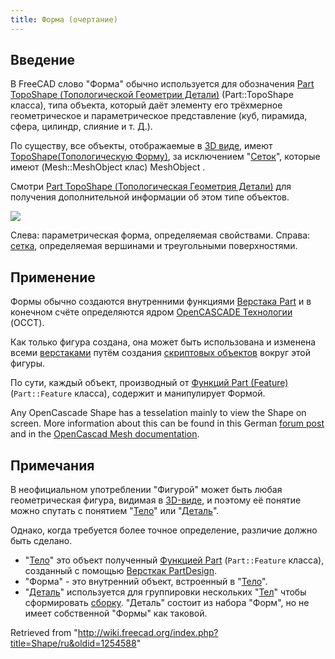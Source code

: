 ```yaml
---
title: Форма (очертание)
---
```

## Введение

В FreeCAD слово "Форма" обычно используется для обозначения [Part TopoShape (Топологической Геометрии Детали)](/Part_TopoShape/ru "Part TopoShape/ru") (Part::TopoShape класса), типа объекта, который даёт элементу его трёхмерное геометрическое и параметрическое представление (куб, пирамида, сфера, цилиндр, слияние и т. Д.).

По существу, все объекты, отображаемые в [3D виде](/3D_view/ru "3D view/ru"), имеют [TopoShape(Топологическую Форму)](/Part_TopoShape/ru "Part TopoShape/ru"), за исключением "[Сеток](/Mesh/ru "Mesh/ru")", которые имеют (Mesh::MeshObject клас) MeshObject .

Смотри [Part TopoShape (Топологическая Геометрия Детали)](/Part_TopoShape/ru "Part TopoShape/ru") для получения дополнительной информации об этом типе объектов.

![](/images/Shape_and_mesh.svg)

Слева: параметрическая форма, определяемая свойствами. Справа: [сетка](/Mesh/ru "Mesh/ru"), определяемая вершинами и треугольными поверхностями.

## Применение

Формы обычно создаются внутренними функциями [Верстака Part](/Part_Workbench/ru "Part Workbench/ru") и в конечном счёте определяются ядром [OpenCASCADE Технологии](/OpenCASCADE/ru "OpenCASCADE/ru") (OCCT).

Как только фигура создана, она может быть использована и изменена всеми [верстаками](/Workbenches/ru "Workbenches/ru") путём создания [скриптовых объектов](/Scripted_objects/ru "Scripted objects/ru") вокруг этой фигуры.

По сути, каждый объект, производный от [Функций Part (Feature)](/Part_Feature/ru "Part Feature/ru") (`Part::Feature` класса), содержит и манипулирует Формой.

Any OpenCascade Shape has a tesselation mainly to view the Shape on screen. More information about this can be found in this German [forum post](https://forum.freecad.org/viewtopic.php?t=77521&start=10#p674947) and in the [OpenCascad Mesh documentation](https://dev.opencascade.org/doc/overview/html/occt_user_guides__mesh.html).

## Примечания

В неофициальном употреблении "Фигурой" может быть любая геометрическая фигура, видимая в [3D-виде](/3D_view/ru "3D view/ru"), и поэтому её понятие можно спутать с понятием "[Тело](/Body/ru "Body/ru")" или "[Деталь](/Part/ru "Part/ru")".

Однако, когда требуется более точное определение, различие должно быть сделано.

* "[Тело](/Body/ru "Body/ru")" это объект полученный [Функцией Part](/Part_Feature/ru "Part Feature/ru") (`Part::Feature` класса), созданный с помощью [Версткак PartDesign](/PartDesign_Workbench/ru "PartDesign Workbench/ru").
* "Форма" - это внутренний объект, встроенный в "[Тело](/Body/ru "Body/ru")".
* "[Деталь](/Part/ru "Part/ru")" используется для группировки нескольких "[Тел](/Body/ru "Body/ru")" чтобы сформировать [сборку](/Assembly/ru "Assembly/ru"). "Деталь" состоит из набора "Форм", но не имеет собственной "Формы" как таковой.

Retrieved from "<http://wiki.freecad.org/index.php?title=Shape/ru&oldid=1254588>"